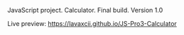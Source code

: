 JavaScript project.
Calculator.
Final build. Version 1.0

Live preview: https://lavaxcii.github.io/JS-Pro3-Calculator
